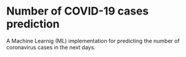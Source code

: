 # Number of COVID-19 cases prediction

A Machine Learnig (ML) implementation for predicting the number of coronavirus cases in the next days. 
